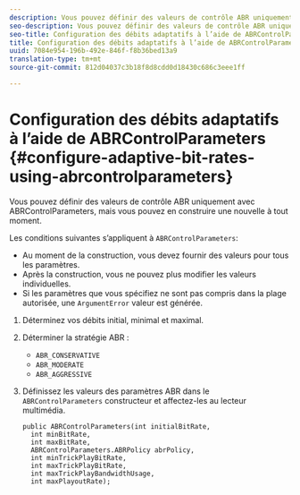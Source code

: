 ```yaml
---
description: Vous pouvez définir des valeurs de contrôle ABR uniquement avec ABRControlParameters, mais vous pouvez en construire une nouvelle à tout moment.
seo-description: Vous pouvez définir des valeurs de contrôle ABR uniquement avec ABRControlParameters, mais vous pouvez en construire une nouvelle à tout moment.
seo-title: Configuration des débits adaptatifs à l’aide de ABRControlParameters
title: Configuration des débits adaptatifs à l’aide de ABRControlParameters
uuid: 7084e954-196b-492e-846f-f8b36bed13a9
translation-type: tm+mt
source-git-commit: 812d04037c3b18f8d8cdd0d18430c686c3eee1ff

---
```



# Configuration des débits adaptatifs à l’aide de ABRControlParameters {#configure-adaptive-bit-rates-using-abrcontrolparameters}

Vous pouvez définir des valeurs de contrôle ABR uniquement avec ABRControlParameters, mais vous pouvez en construire une nouvelle à tout moment.

Les conditions suivantes s’appliquent à `ABRControlParameters`:

* Au moment de la construction, vous devez fournir des valeurs pour tous les paramètres.
* Après la construction, vous ne pouvez plus modifier les valeurs individuelles.
* Si les paramètres que vous spécifiez ne sont pas compris dans la plage autorisée, une `ArgumentError` valeur est générée.

1. Déterminez vos débits initial, minimal et maximal.
1. Déterminer la stratégie ABR :

   * `ABR_CONSERVATIVE`
   * `ABR_MODERATE`
   * `ABR_AGGRESSIVE`

1. Définissez les valeurs des paramètres ABR dans le `ABRControlParameters` constructeur et affectez-les au lecteur multimédia.

   ```
   public ABRControlParameters(int initialBitRate, 
     int minBitRate, 
     int maxBitRate, 
     ABRControlParameters.ABRPolicy abrPolicy, 
     int minTrickPlayBitRate, 
     int maxTrickPlayBitRate, 
     int maxTrickPlayBandwidthUsage, 
     int maxPlayoutRate);
   ```

